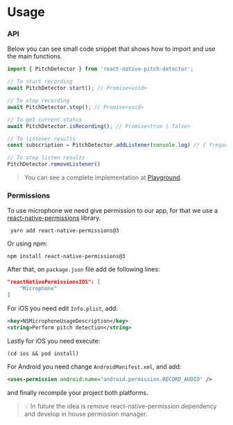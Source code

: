 # Usage

### API
Below you can see small code snippet that shows how to import and use the main functions.

```ts
import { PitchDetector } from 'react-native-pitch-detector';

// To start recording
await PitchDetector.start(); // Promise<void>

// To stop recording
await PitchDetector.stop(); // Promise<void>

// To get current status
await PitchDetector.isRecording(); // Promise<true | false>

// To listener results
const subscription = PitchDetector.addListener(console.log) // { frequency: 440.14782, tone: "C#" }

// To stop listen results
PitchDetector.removeListener()

```

> You can see a complete implementation at [Playground](./playground.md).

### Permissions
To use microphone we need give permission to our app, for that we use a [react-native-permissions](https://github.com/zoontek/react-native-permissions) library.

```shell
 yarn add react-native-permissions@3
```

Or using npm:

```shell
npm install react-native-permissions@3
```

After that, on `package.json` file add de following lines:

```json
"reactNativePermissionsIOS": [
    "Microphone"
]
```

For iOS you need edit `Info.plist`, add:

```xml
<key>NSMicrophoneUsageDescription</key>
<string>Perform pitch detection</string>
```

Lastly for iOS you need execute:

```shell
(cd ios && pod install)
```

For Android you need change `AndroidManifest.xml`, and add:

```xml
<uses-permission android:name="android.permission.RECORD_AUDIO" />
```

and finally recompile your project both platforms.

> :bulb: In future the idea is remove react-native-permission dependency and develop in house permission manager.


